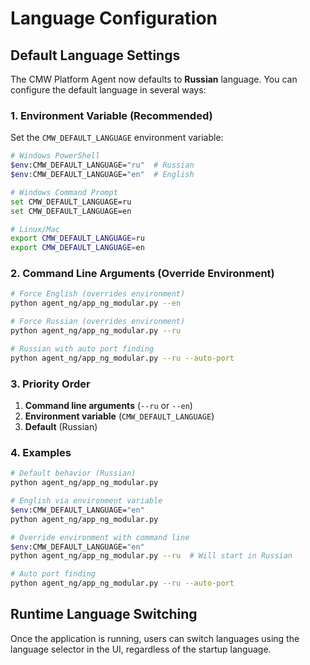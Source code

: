 # Language Configuration

## Default Language Settings

The CMW Platform Agent now defaults to **Russian** language. You can configure the default language in several ways:

### 1. Environment Variable (Recommended)

Set the `CMW_DEFAULT_LANGUAGE` environment variable:

```bash
# Windows PowerShell
$env:CMW_DEFAULT_LANGUAGE="ru"  # Russian
$env:CMW_DEFAULT_LANGUAGE="en"  # English

# Windows Command Prompt
set CMW_DEFAULT_LANGUAGE=ru
set CMW_DEFAULT_LANGUAGE=en

# Linux/Mac
export CMW_DEFAULT_LANGUAGE=ru
export CMW_DEFAULT_LANGUAGE=en
```

### 2. Command Line Arguments (Override Environment)

```bash
# Force English (overrides environment)
python agent_ng/app_ng_modular.py --en

# Force Russian (overrides environment)  
python agent_ng/app_ng_modular.py --ru

# Russian with auto port finding
python agent_ng/app_ng_modular.py --ru --auto-port
```

### 3. Priority Order

1. **Command line arguments** (`--ru` or `--en`)
2. **Environment variable** (`CMW_DEFAULT_LANGUAGE`)
3. **Default** (Russian)

### 4. Examples

```bash
# Default behavior (Russian)
python agent_ng/app_ng_modular.py

# English via environment variable
$env:CMW_DEFAULT_LANGUAGE="en"
python agent_ng/app_ng_modular.py

# Override environment with command line
$env:CMW_DEFAULT_LANGUAGE="en"
python agent_ng/app_ng_modular.py --ru  # Will start in Russian

# Auto port finding
python agent_ng/app_ng_modular.py --ru --auto-port
```

## Runtime Language Switching

Once the application is running, users can switch languages using the language selector in the UI, regardless of the startup language.
